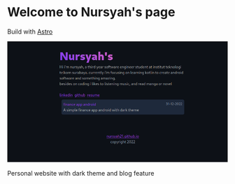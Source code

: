 # Welcome to Nursyah's page

Build with [Astro](https://astro.build)

![website](public/website.png)

Personal website with dark theme and blog feature
